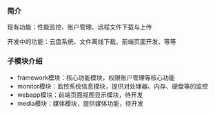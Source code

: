 ### 简介

现有功能：性能监控、账户管理、远程文件下载与上传

开发中的功能：云盘系统、文件离线下载、前端页面开发、等等

### 子模块介绍

- framework模块：核心功能模块，权限账户管理等核心功能
- monitor模块：监控系统信息模块，提供对处理器、内存、硬盘等的监控
- webapp模块：前端页面视图显示模块，待开发
- media模块：媒体模块，提供媒体功能，待开发